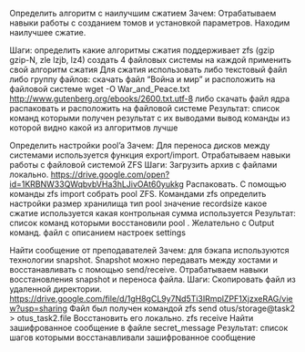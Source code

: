 Определить алгоритм с наилучшим сжатием
Зачем:
Отрабатываем навыки работы с созданием томов и установкой параметров. Находим наилучшее сжатие.


Шаги:
определить какие алгоритмы сжатия поддерживает zfs (gzip gzip-N, zle lzjb, lz4)
создать 4 файловых системы на каждой применить свой алгоритм сжатия
	Для сжатия использовать либо текстовый файл либо группу файлов:
скачать файл “Война и мир” и расположить на файловой системе
wget -O War_and_Peace.txt http://www.gutenberg.org/ebooks/2600.txt.utf-8
либо скачать файл ядра распаковать и расположить на файловой системе 
Результат:
список команд которыми получен результат с их выводами
вывод команды из которой видно какой из алгоритмов лучше


 Определить настройки pool’a
	Зачем:
Для переноса дисков между системами используется функция export/import. Отрабатываем навыки работы с файловой системой ZFS
Шаги:
Загрузить архив с файлами локально. 
https://drive.google.com/open?id=1KRBNW33QWqbvbVHa3hLJivOAt60yukkg 
Распаковать. 
С помощью команды zfs import собрать pool ZFS.
Командами zfs определить настройки
размер хранилища
тип pool
значение recordsize
какое сжатие используется
какая контрольная сумма используется 
Результат:
список команд которыми восстановили pool . Желательно с  Output команд.
файл с описанием настроек settings

Найти сообщение от преподавателей 
Зачем:
для бэкапа используются технологии snapshot. Snapshot можно передавать между хостами и восстанавливать с помощью send/receive. Отрабатываем навыки восстановления snapshot и переноса файла.
Шаги:
Скопировать файл из удаленной директории.   https://drive.google.com/file/d/1gH8gCL9y7Nd5Ti3IRmplZPF1XjzxeRAG/view?usp=sharing 
	Файл был получен командой
zfs send otus/storage@task2 > otus_task2.file
Восстановить его локально. zfs receive
Найти зашифрованное сообщение в файле secret_message
Результат:
список шагов которыми восстанавливали 
зашифрованное сообщение
